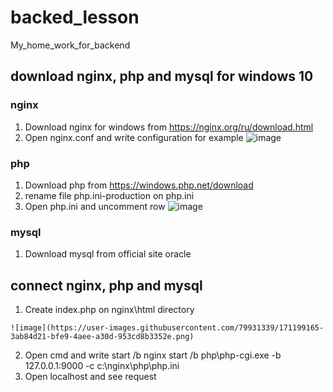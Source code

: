 # backed_lesson
My_home_work_for_backend
## download nginx, php and mysql for windows 10
 ### nginx
  1. Download nginx for windows from  https://nginx.org/ru/download.html
  2. Open nginx.conf and write configuration for example
![image](https://user-images.githubusercontent.com/79931339/171197183-d89b4917-4130-4be8-bbe0-7a13b0be92a3.png)
  ### php
  1. Download php from https://windows.php.net/download
  2. rename file php.ini-production on php.ini
  3. Open php.ini and uncomment row
![image](https://user-images.githubusercontent.com/79931339/171198260-97ad467d-5556-49c1-a4a9-90e40e871e08.png)
  ### mysql
  1. Download mysql from official site oracle
##  connect nginx, php and mysql 
  1. Create index.php on nginx\html directory

	![image](https://user-images.githubusercontent.com/79931339/171199165-3ab84d21-bfe9-4aee-a30d-953cd8b3352e.png)
  2. Open cmd and write start /b nginx
                  start /b php\php-cgi.exe -b 127.0.0.1:9000 -c c:\nginx\php\php.ini
  3. Open localhost and see request

  

